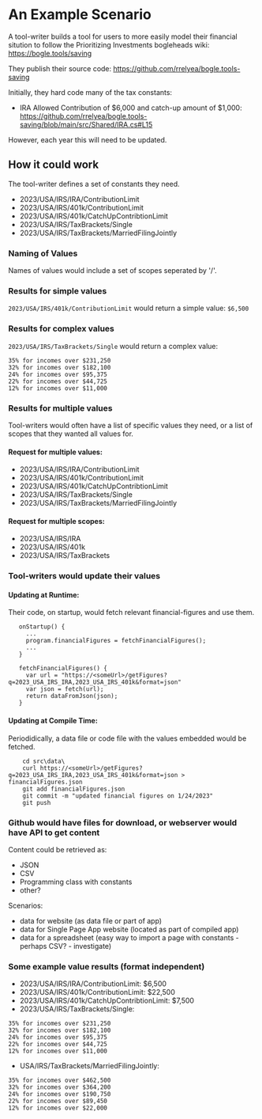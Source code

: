 # An Example Scenario

A tool-writer builds a tool for users to more easily model their financial sitution to follow the Prioritizing Investments bogleheads wiki: https://bogle.tools/saving

They publish their source code: https://github.com/rrelyea/bogle.tools-saving

Initially, they hard code many of the tax constants:

- IRA Allowed Contribution of $6,000 and catch-up amount of $1,000: https://github.com/rrelyea/bogle.tools-saving/blob/main/src/Shared/IRA.cs#L15

However, each year this will need to be updated.

## How it could work

The tool-writer defines a set of constants they need.

- 2023/USA/IRS/IRA/ContributionLimit
- 2023/USA/IRS/401k/ContributionLimit
- 2023/USA/IRS/401k/CatchUpContribtionLimit
- 2023/USA/IRS/TaxBrackets/Single
- 2023/USA/IRS/TaxBrackets/MarriedFilingJointly


### Naming of Values

Names of values would include a set of scopes seperated by '/'.

### Results for simple values

`2023/USA/IRS/401k/ContributionLimit` would return a simple value: `$6,500`

### Results for complex values

`2023/USA/IRS/TaxBrackets/Single` would return a complex value:
```
35% for incomes over $231,250
32% for incomes over $182,100
24% for incomes over $95,375
22% for incomes over $44,725
12% for incomes over $11,000
```

### Results for multiple values

Tool-writers would often have a list of specific values they need, or a list of scopes that they wanted all values for.

#### Request for multiple values:
- 2023/USA/IRS/IRA/ContributionLimit
- 2023/USA/IRS/401k/ContributionLimit
- 2023/USA/IRS/401k/CatchUpContribtionLimit
- 2023/USA/IRS/TaxBrackets/Single
- 2023/USA/IRS/TaxBrackets/MarriedFilingJointly

#### Request for multiple scopes:
- 2023/USA/IRS/IRA
- 2023/USA/IRS/401k
- 2023/USA/IRS/TaxBrackets

### Tool-writers would update their values

#### Updating at Runtime:

Their code, on startup, would fetch relevant financial-figures and use them.

```
   onStartup() {
     ...
     program.financialFigures = fetchFinancialFigures();
     ...
   }

   fetchFinancialFigures() {
     var url = "https://<someUrl>/getFigures?q=2023_USA_IRS_IRA,2023_USA_IRS_401k&format=json"
     var json = fetch(url);
     return dataFromJson(json);
   }
```

#### Updating at Compile Time:

Periodidically, a data file or code file with the values embedded would be fetched.

```
    cd src\data\
    curl https://<someUrl>/getFigures?q=2023_USA_IRS_IRA,2023_USA_IRS_401k&format=json > financialFigures.json
    git add financialFigures.json
    git commit -m "updated financial figures on 1/24/2023"
    git push
```
### Github would have files for download, or webserver would have API to get content

Content could be retrieved as:
- JSON
- CSV
- Programming class with constants
- other?

Scenarios: 
- data for website (as data file or part of app)
- data for Single Page App website (located as part of compiled app)
- data for a spreadsheet (easy way to import a page with constants - perhaps CSV? - investigate)

### Some example value results (format independent)
- 2023/USA/IRS/IRA/ContributionLimit: $6,500
- 2023/USA/IRS/401k/ContributionLimit: $22,500
- 2023/USA/IRS/401k/CatchUpContribtionLimit: $7,500
- 2023/USA/IRS/TaxBrackets/Single: 
```
35% for incomes over $231,250
32% for incomes over $182,100
24% for incomes over $95,375
22% for incomes over $44,725
12% for incomes over $11,000
```
- USA/IRS/TaxBrackets/MarriedFilingJointly: 
```
35% for incomes over $462,500
32% for incomes over $364,200
24% for incomes over $190,750
22% for incomes over $89,450
12% for incomes over $22,000 
```
